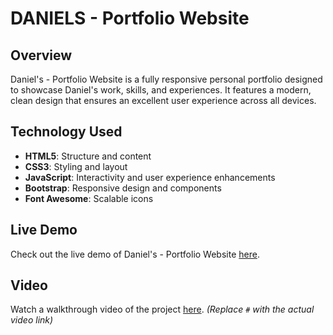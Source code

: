 # DANIELS - Portfolio Website

## Overview

Daniel's - Portfolio Website is a fully responsive personal portfolio designed to showcase Daniel's work, skills, and experiences. It features a modern, clean design that ensures an excellent user experience across all devices.

## Technology Used

- **HTML5**: Structure and content
- **CSS3**: Styling and layout
- **JavaScript**: Interactivity and user experience enhancements
- **Bootstrap**: Responsive design and components
- **Font Awesome**: Scalable icons

## Live Demo

Check out the live demo of Daniel's - Portfolio Website [here](https://vercel.com/k7413ds433ds-projects/daniels-portfolio).

## Video

Watch a walkthrough video of the project [here](#). _(Replace `#` with the actual video link)_
